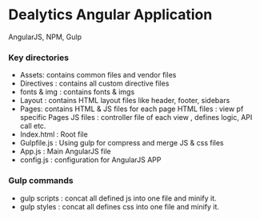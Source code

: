 # Dealytics Angular Application

AngularJS, NPM, Gulp

### Key directories
- Assets: contains common files and vendor files
- Directives : contains all custom directive files
- fonts & img : contains fonts & imgs
- Layout : contains HTML layout files like header, footer, sidebars
- Pages: contains HTML & JS files for each page
  HTML files : view pf specific Pages
  JS files : controller file of each view , defines logic, API call etc.
- Index.html : Root file
- Gulpfile.js : Using gulp for compress and merge JS & css files
- App.js : Main AngularJS file
- config.js : configuration for AngularJS APP

### Gulp commands
- gulp scripts : concat all defined js into one file and minify it.
- gulp styles  : concat all defines css into one file and minify it.
